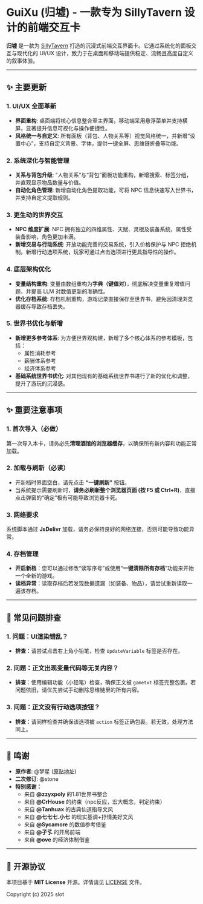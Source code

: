 # GuiXu (归墟) - 一款专为 SillyTavern 设计的前端交互卡

**归墟** 是一款为 [SillyTavern](https://github.com/SillyTavern/SillyTavern) 打造的沉浸式前端交互界面卡。它通过系统化的面板交互与现代化的 UI/UX 设计，致力于在桌面和移动端提供稳定、流畅且高度自定义的叙事体验。

---

## ✨ 主要更新

### 1. **UI/UX 全面革新**
- **界面重构**: 桌面端将核心信息整合至主界面，移动端采用悬浮菜单并支持横屏，显著提升信息可视化与操作便捷性。
- **风格统一与自定义**: 所有面板（背包、人物关系等）视觉风格统一，并新增“设置中心”，支持自定义背景、字体，提供一键全屏、思维链折叠等功能。

### 2. **系统深化与智能管理**
- **关系与背包升级**: “人物关系”与“背包”面板功能重构，新增搜索、标签分组，并直观显示物品数量与价值。
- **自动化角色管理**: 新增自动化角色提取功能，可将 NPC 信息快速写入世界书，并支持自定义提取规则。

### 3. **更生动的世界交互**
- **NPC 维度扩展**: NPC 拥有独立的四维属性、天赋、灵根及装备系统，属性受装备影响，角色更加丰满。
- **新增交易与行动系统**: 开放功能完善的交易系统，引入价格保护与 NPC 拒绝机制。新增行动选项系统，玩家可通过点击选项进行更具指导性的操作。

### 4. **底层架构优化**
- **变量结构重构**: 变量由数组重构为**字典（键值对）**，彻底解决变量重复增值问题，并提高 LLM 对数值更新的准确性。
- **优化存档系统**: 存档机制重构，游戏记录直接保存至世界书，避免因清理浏览器缓存导致存档丢失。

### 5. **世界书优化与新增**
- **新增更多参考体系**: 为方便世界观构建，新增了多个核心体系的参考模板，包括：
    - 属性消耗参考
    - 薪酬体系参考
    - 经济体系参考
- **基础系统世界书优化**: 对其他现有的基础系统世界书进行了新的优化和调整，提升了游玩的沉浸感。

---

## ✨ 重要注意事项

### 1. **首次导入（必做）**
第一次导入本卡，请务必先**清理酒馆的浏览器缓存**，以确保所有新内容和功能正常加载。

### 2. **加载与刷新（必读）**
- 开新档时界面空白，请先点击 **“一键刷新”** 按钮。
- 当系统提示需要刷新时，**请务必刷新整个浏览器页面 (按 F5 或 Ctrl+R)**，直接点击弹窗的“确定”极有可能导致浏览器卡死。

### 3. **网络要求**
系统脚本通过 **JsDelivr** 加载，请务必保持良好的网络连接，否则可能导致功能异常。

### 4. **存档管理**
- **开启新档**：您可以通过修改“读写序号”或使用“**一键清除所有存档**”功能来开始一个全新的游戏。
- **读档异常**：读取存档后若发现数据遗漏（如装备、物品），请尝试重新读取一遍该存档。

---

## 🔧 常见问题排查

### 1. **问题：UI渲染错乱？**
- **排查**：请尝试点击右上角小铅笔，检查 `UpdateVariable` 标签是否存在。

### 2. **问题：正文出现变量代码等无关内容？**
- **排查**：使用编辑功能（小铅笔）检查，确保正文被 `gametxt` 标签完整包裹。若问题依旧，请优先尝试手动删除思维链里的所有内容。

### 3. **问题：正文没有行动选项按钮？**
- **排查**：请同样检查并确保该选项被 `action` 标签正确包裹。若无效，处理方法同上。

---

## 🙏 鸣谢

- **原作者**: @梦星 ([原贴地址](https://discord.com/channels/1134557553011998840/1395002325751300227))
- **二次修订**: @stone
- **特别感谢：**
    * 来自 **@zzyxpoly** 的1.81世界书整合
    * 来自 **@CrHouse** 的约束（npc反应，宏大概念，判定约束）
    * 来自 **@Tanhuax** 的古典仙道指导文风
    * 来自 **@七七七.小七** 的现实基调+抒情美好文风
    * 来自 **@Sycamore** 的数值参考借鉴
    * 来自 **@孑孓** 的开局前端
    * 来自 **@ove** 的经济体制借鉴
---

## 📜 开源协议

本项目基于 **MIT License** 开源。详情请见 [LICENSE](./LICENSE) 文件。

Copyright (c) 2025 slot
